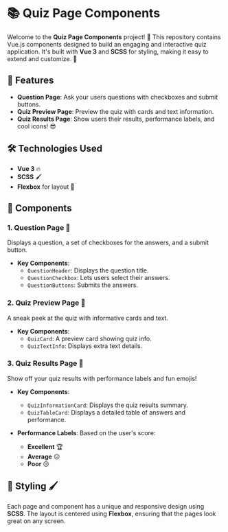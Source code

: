 # 📚 **Quiz Page Components**

Welcome to the **Quiz Page Components** project! 🚀 This repository contains Vue.js components designed to build an engaging and interactive quiz application. It's built with **Vue 3** and **SCSS** for styling, making it easy to extend and customize. 🎉

## 🎯 **Features**

- **Question Page**: Ask your users questions with checkboxes and submit buttons.
- **Quiz Preview Page**: Preview the quiz with cards and text information.
- **Quiz Results Page**: Show users their results, performance labels, and cool icons! 😎

## 🛠 **Technologies Used**

- **Vue 3** 🔥
- **SCSS** 🖌️
- **Flexbox** for layout 💪

## 📂 **Components**

### 1. **Question Page** 💬
Displays a question, a set of checkboxes for the answers, and a submit button.

- **Key Components**:
  - `QuestionHeader`: Displays the question title.
  - `QuestionCheckbox`: Lets users select their answers.
  - `QuestionButtons`: Submits the answers.


### 2. **Quiz Preview Page** 👀
A sneak peek at the quiz with informative cards and text.

- **Key Components**:
  - `QuizCard`: A preview card showing quiz info.
  - `QuizTextInfo`: Displays extra text details.

### 3. **Quiz Results Page** 🎉
Show off your quiz results with performance labels and fun emojis!

- **Key Components**:
  - `QuizInformationCard`: Displays the quiz results summary.
  - `QuizTableCard`: Displays a detailed table of answers and performance.
  
- **Performance Labels**: Based on the user's score:
  - **Excellent** 🏆
  - **Average** 😐
  - **Poor** 😢


## 🎨 **Styling** 🖌️

Each page and component has a unique and responsive design using **SCSS**. The layout is centered using **Flexbox**, ensuring that the pages look great on any screen. 


